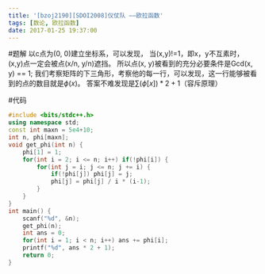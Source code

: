 ```yaml
---
title: '[bzoj2190][SDOI2008]仪仗队 ——欧拉函数'
tags: [数论, 欧拉函数]
date: 2017-01-25 19:37:00
---
```


#题解
以c点为(0, 0)建立坐标系，可以发现，
当(x,y)!=1，即x，y不互素时，(x,y)点一定会被点(x/n, y/n)遮挡。
所以点(x, y)被看到的充分必要条件是Gcd(x, y) == 1;
我们考察矩阵的下三角形，考察他的每一行，可以发现，这一行能够被看到的点的数目就是$\phi(x)$。
答案不难发现是$\sum(\phi[x]) * 2 + 1$（容斥原理）

#代码
```c++
#include <bits/stdc++.h>
using namespace std;
const int maxn = 5e4+10;
int n, phi[maxn];
void get_phi(int n) {
    phi[1] = 1;
    for(int i = 2; i <= n; i++) if(!phi[i]) {
        for(int j = i; j <= n; j += i) {
            if(!phi[j]) phi[j] = j;
            phi[j] = phi[j] / i * (i-1);
        }
    }
}
int main() {
    scanf("%d", &n);
    get_phi(n);
    int ans = 0;
    for(int i = 1; i < n; i++) ans += phi[i];
    printf("%d", ans * 2 + 1);
    return 0;
}
```